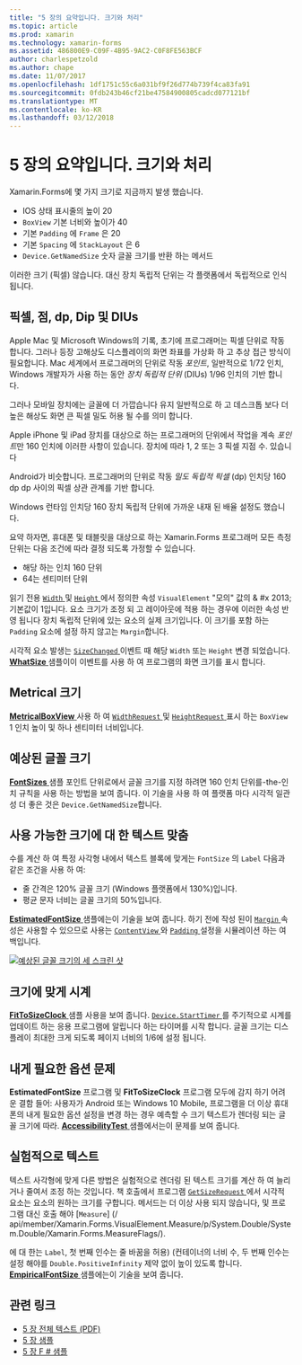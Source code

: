```yaml
---
title: "5 장의 요약입니다. 크기와 처리"
ms.topic: article
ms.prod: xamarin
ms.technology: xamarin-forms
ms.assetid: 486800E9-C09F-4B95-9AC2-C0F8FE563BCF
author: charlespetzold
ms.author: chape
ms.date: 11/07/2017
ms.openlocfilehash: 1df1751c55c6a031bf9f26d774b739f4ca83fa91
ms.sourcegitcommit: 0fdb243b46cf21be47584900805cadcd077121bf
ms.translationtype: MT
ms.contentlocale: ko-KR
ms.lasthandoff: 03/12/2018
---
```

# <a name="summary-of-chapter-5-dealing-with-sizes"></a>5 장의 요약입니다. 크기와 처리

Xamarin.Forms에 몇 가지 크기로 지금까지 발생 했습니다.

- IOS 상태 표시줄의 높이 20
- `BoxView` 기본 너비와 높이가 40
- 기본 `Padding` 에 `Frame` 은 20
- 기본 `Spacing` 에 `StackLayout` 은 6
- `Device.GetNamedSize` 숫자 글꼴 크기를 반환 하는 메서드

이러한 크기 (픽셀) 않습니다. 대신 장치 독립적 단위는 각 플랫폼에서 독립적으로 인식 됩니다.

## <a name="pixels-points-dps-dips-and-dius"></a>픽셀, 점, dp, Dip 및 DIUs

Apple Mac 및 Microsoft Windows의 기록, 초기에 프로그래머는 픽셀 단위로 작동 합니다. 그러나 등장 고해상도 디스플레이의 화면 좌표를 가상화 하 고 추상 접근 방식이 필요합니다. Mac 세계에서 프로그래머의 단위로 작동 *포인트*, 일반적으로 1/72 인치, Windows 개발자가 사용 하는 동안 *장치 독립적 단위* (DIUs) 1/96 인치의 기반 합니다.

그러나 모바일 장치에는 글꼴에 더 가깝습니다 유지 일반적으로 하 고 데스크톱 보다 더 높은 해상도 화면 큰 픽셀 밀도 허용 될 수를 의미 합니다.

Apple iPhone 및 iPad 장치를 대상으로 하는 프로그래머의 단위에서 작업을 계속 *포인트*만 160 인치에 이러한 사항이 있습니다. 장치에 따라 1, 2 또는 3 픽셀 지점 수. 있습니다

Android가 비슷합니다. 프로그래머의 단위로 작동 *밀도 독립적 픽셀* (dp) 인치당 160 dp dp 사이의 픽셀 상관 관계를 기반 합니다.

Windows 런타임 인치당 160 장치 독립적 단위에 가까운 내재 된 배율 설정도 했습니다.

요약 하자면, 휴대폰 및 태블릿을 대상으로 하는 Xamarin.Forms 프로그래머 모든 측정 단위는 다음 조건에 따라 결정 되도록 가정할 수 있습니다.

- 해당 하는 인치 160 단위
- 64는 센티미터 단위

읽기 전용 [ `Width` ](https://developer.xamarin.com/api/property/Xamarin.Forms.VisualElement.Width/) 및 [ `Height` ](https://developer.xamarin.com/api/property/Xamarin.Forms.VisualElement.Height/) 에서 정의한 속성 `VisualElement` "모의" 값의 & #x 2013; 기본값이 1입니다. 요소 크기가 조정 되 고 레이아웃에 적용 하는 경우에 이러한 속성 반영 됩니다 장치 독립적 단위에 있는 요소의 실제 크기입니다. 이 크기를 포함 하는 `Padding` 요소에 설정 하지 않고는 `Margin`합니다.

시각적 요소 발생는 [ `SizeChanged` ](https://developer.xamarin.com/api/event/Xamarin.Forms.VisualElement.SizeChanged/) 이벤트 때 해당 `Width` 또는 `Height` 변경 되었습니다. [ **WhatSize** ](https://github.com/xamarin/xamarin-forms-book-samples/tree/master/Chapter05/WhatSize) 샘플이이 이벤트를 사용 하 여 프로그램의 화면 크기를 표시 합니다.

## <a name="metrical-sizes"></a>Metrical 크기

[ **MetricalBoxView** ](https://github.com/xamarin/xamarin-forms-book-samples/tree/master/Chapter05/MetricalBoxView) 사용 하 여 [ `WidthRequest` ](https://developer.xamarin.com/api/property/Xamarin.Forms.VisualElement.WidthRequest/) 및 [ `HeightRequest` ](https://developer.xamarin.com/api/property/Xamarin.Forms.VisualElement.HeightRequest/) 표시 하는 `BoxView` 1 인치 높이 및 하나 센티미터 너비입니다.

## <a name="estimated-font-sizes"></a>예상된 글꼴 크기

[ **FontSizes** ](https://github.com/xamarin/xamarin-forms-book-samples/tree/master/Chapter05/FontSizes) 샘플 포인트 단위로에서 글꼴 크기를 지정 하려면 160 인치 단위를-the-인치 규칙을 사용 하는 방법을 보여 줍니다. 이 기술을 사용 하 여 플랫폼 마다 시각적 일관성 더 좋은 것은 `Device.GetNamedSize`합니다.

## <a name="fitting-text-to-available-size"></a>사용 가능한 크기에 대 한 텍스트 맞춤

수를 계산 하 여 특정 사각형 내에서 텍스트 블록에 맞게는 `FontSize` 의 `Label` 다음과 같은 조건을 사용 하 여:

- 줄 간격은 120% 글꼴 크기 (Windows 플랫폼에서 130%)입니다.
- 평균 문자 너비는 글꼴 크기의 50%입니다.

[ **EstimatedFontSize** ](https://github.com/xamarin/xamarin-forms-book-samples/tree/master/Chapter05/EstimatedFontSize) 샘플에는이 기술을 보여 줍니다. 하기 전에 작성 된이 [ `Margin` ](https://developer.xamarin.com/api/property/Xamarin.Forms.View.Margin/) 속성은 사용할 수 있으므로 사용는 [ `ContentView` ](https://developer.xamarin.com/api/type/Xamarin.Forms.ContentView/) 와 [ `Padding` ](https://developer.xamarin.com/api/property/Xamarin.Forms.Layout.Padding/) 설정을 시뮬레이션 하는 여백입니다.

[![예상된 글꼴 크기의 세 스크린 샷](images/ch05fg07-small.png "텍스트 사용 가능한 크기에 맞추기")](images/ch05fg07-large.png#lightbox "텍스트 사용 가능한 크기에 맞추기")

## <a name="a-fit-to-size-clock"></a>크기에 맞게 시계

[ **FitToSizeClock** ](https://github.com/xamarin/xamarin-forms-book-samples/tree/master/Chapter05/FitToSizeClock) 샘플 사용을 보여 줍니다. [ `Device.StartTimer` ](https://developer.xamarin.com/api/member/Xamarin.Forms.Device.StartTimer/p/System.TimeSpan/System.Func%7BSystem.Boolean%7D/) 를 주기적으로 시계를 업데이트 하는 응용 프로그램에 알립니다 하는 타이머를 시작 합니다. 글꼴 크기는 디스플레이 최대한 크게 되도록 페이지 너비의 1/6에 설정 됩니다.

## <a name="accessibility-issues"></a>내게 필요한 옵션 문제

**EstimatedFontSize** 프로그램 및 **FitToSizeClock** 프로그램 모두에 감지 하기 어려운 결함 들어: 사용자가 Android 또는 Windows 10 Mobile, 프로그램을 더 이상 휴대폰의 내게 필요한 옵션 설정을 변경 하는 경우 예측할 수 크기 텍스트가 렌더링 되는 글꼴 크기에 따라. [ **AccessibilityTest** ](https://github.com/xamarin/xamarin-forms-book-samples/tree/master/Chapter05/AccessibilityTest) 샘플에서는이 문제를 보여 줍니다.

## <a name="empirically-fitting-text"></a>실험적으로 텍스트

텍스트 사각형에 맞게 다른 방법은 실험적으로 렌더링 된 텍스트 크기를 계산 하 여 늘리거나 줄여서 조정 하는 것입니다. 책 호출에서 프로그램 [ `GetSizeRequest` ](https://developer.xamarin.com/api/member/Xamarin.Forms.VisualElement.GetSizeRequest/p/System.Double/System.Double/) 에서 시각적 요소는 요소의 원하는 크기를 구합니다. 메서드는 더 이상 사용 되지 않습니다, 및 프로그램 대신 호출 해야 [`Measure`] (/ api/member/Xamarin.Forms.VisualElement.Measure/p/System.Double/System.Double/Xamarin.Forms.MeasureFlags/).

에 대 한는 `Label`, 첫 번째 인수는 줄 바꿈을 허용) (컨테이너의 너비 수, 두 번째 인수는 설정 해야를 `Double.PositiveInfinity` 제약 없이 높이 있도록 합니다. [ **EmpiricalFontSize** ](https://github.com/xamarin/xamarin-forms-book-samples/tree/master/Chapter05/EmpiricalFontSize) 샘플에는이 기술을 보여 줍니다.



## <a name="related-links"></a>관련 링크

- [5 장 전체 텍스트 (PDF)](https://download.xamarin.com/developer/xamarin-forms-book/XamarinFormsBook-Ch05-Apr2016.pdf)
- [5 장 샘플](https://github.com/xamarin/xamarin-forms-book-samples/tree/master/Chapter05)
- [5 장 F # 샘플](https://github.com/xamarin/xamarin-forms-book-samples/tree/master/Chapter05/FS)
